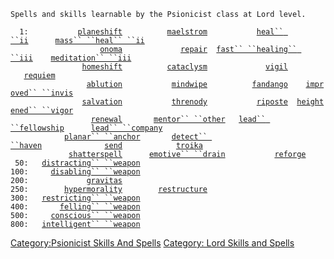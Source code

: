 `Spells and skills learnable by the Psionicist class at Lord level.`  
  
  
`  1:           `[`planeshift`](planeshift "wikilink")`          `[`maelstrom`](maelstrom "wikilink")`           `[`heal`` ``ii`](heal_ii "wikilink")`      `[`mass`` ``heal`` ``ii`](mass_heal_ii "wikilink")  
`                    `[`onoma`](onoma "wikilink")`             `[`repair`](repair "wikilink")`  `[`fast`` ``healing`` ``iii`](fast_healing_iii "wikilink")`    `[`meditation`` ``iii`](meditation_iii "wikilink")  
`                `[`homeshift`](homeshift "wikilink")`          `[`cataclysm`](cataclysm "wikilink")`             `[`vigil`](vigil "wikilink")`           `[`requiem`](requiem "wikilink")  
`                 `[`ablution`](ablution "wikilink")`           `[`mindwipe`](mindwipe "wikilink")`          `[`fandango`](fandango "wikilink")`    `[`improved`` ``invis`](improved_invis "wikilink")  
`                `[`salvation`](salvation "wikilink")`           `[`threnody`](threnody "wikilink")`           `[`riposte`](riposte "wikilink")`  `[`heightened`` ``vigor`](heightened_vigor "wikilink")  
`                  `[`renewal`](renewal "wikilink")`       `[`mentor`` ``other`](mentor_other "wikilink")`   `[`lead`` ``fellowship`](lead_fellowship "wikilink")`      `[`lead`` ``company`](lead_company "wikilink")  
`            `[`planar`` ``anchor`](planar_anchor "wikilink")`       `[`detect`` ``haven`](detect_haven "wikilink")`              `[`send`](send "wikilink")`            `[`troika`](troika "wikilink")  
`             `[`shatterspell`](shatterspell "wikilink")`      `[`emotive`` ``drain`](emotive_drain "wikilink")`           `[`reforge`](reforge "wikilink")  
` 50:   `[`distracting`` ``weapon`](distracting_weapon "wikilink")  
`100:     `[`disabling`` ``weapon`](disabling_weapon "wikilink")  
`200:             `[`gravitas`](gravitas "wikilink")  
`250:        `[`hypermorality`](hypermorality "wikilink")`        `[`restructure`](restructure "wikilink")  
`300:   `[`restricting`` ``weapon`](restricting_weapon "wikilink")  
`400:       `[`felling`` ``weapon`](felling_weapon "wikilink")  
`500:     `[`conscious`` ``weapon`](conscious_weapon "wikilink")  
`800:   `[`intelligent`` ``weapon`](intelligent_weapon "wikilink")

[Category:Psionicist Skills And
Spells](Category:Psionicist_Skills_And_Spells "wikilink") [Category:
Lord Skills and Spells](Category:_Lord_Skills_and_Spells "wikilink")
